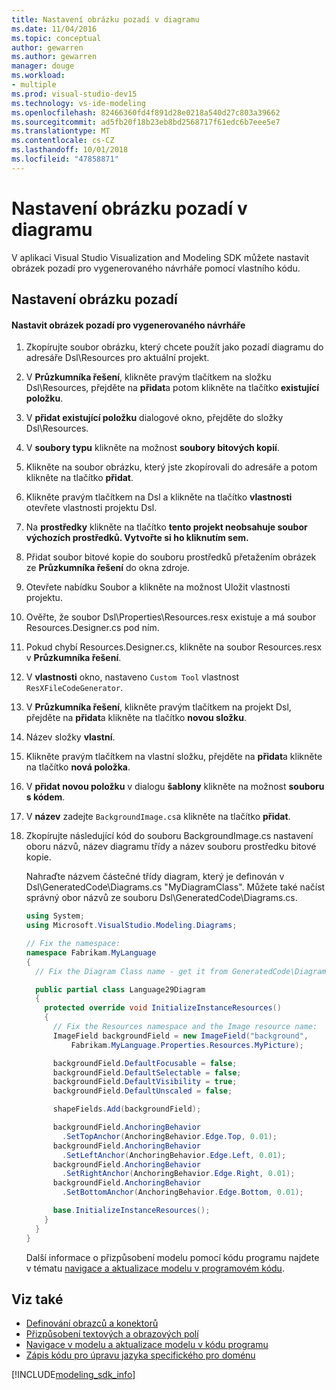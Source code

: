 ```yaml
---
title: Nastavení obrázku pozadí v diagramu
ms.date: 11/04/2016
ms.topic: conceptual
author: gewarren
ms.author: gewarren
manager: douge
ms.workload:
- multiple
ms.prod: visual-studio-dev15
ms.technology: vs-ide-modeling
ms.openlocfilehash: 82466360fd4f891d28e0218a540d27c803a39662
ms.sourcegitcommit: ad5fb20f18b23eb8bd2568717f61edc6b7eee5e7
ms.translationtype: MT
ms.contentlocale: cs-CZ
ms.lasthandoff: 10/01/2018
ms.locfileid: "47858871"
---
```

# <a name="setting-a-background-image-on-a-diagram"></a>Nastavení obrázku pozadí v diagramu
V aplikaci Visual Studio Visualization and Modeling SDK můžete nastavit obrázek pozadí pro vygenerovaného návrháře pomocí vlastního kódu.

## <a name="setting-the-background-image"></a>Nastavení obrázku pozadí

#### <a name="to-set-a-background-image-for-a-generated-designer"></a>Nastavit obrázek pozadí pro vygenerovaného návrháře

1.  Zkopírujte soubor obrázku, který chcete použít jako pozadí diagramu do adresáře Dsl\Resources pro aktuální projekt.

2.  V **Průzkumníka řešení**, klikněte pravým tlačítkem na složku Dsl\Resources, přejděte na **přidat**a potom klikněte na tlačítko **existující položku**.

3.  V **přidat existující položku** dialogové okno, přejděte do složky Dsl\Resources.

4.  V **soubory typu** klikněte na možnost **soubory bitových kopií**.

5.  Klikněte na soubor obrázku, který jste zkopírovali do adresáře a potom klikněte na tlačítko **přidat**.

6.  Klikněte pravým tlačítkem na Dsl a klikněte na tlačítko **vlastnosti** otevřete vlastnosti projektu Dsl.

7.  Na **prostředky** klikněte na tlačítko **tento projekt neobsahuje soubor výchozích prostředků. Vytvořte si ho kliknutím sem.**

8.  Přidat soubor bitové kopie do souboru prostředků přetažením obrázek ze **Průzkumníka řešení** do okna zdroje.

9. Otevřete nabídku Soubor a klikněte na možnost Uložit vlastnosti projektu.

10. Ověřte, že soubor Dsl\Properties\Resources.resx existuje a má soubor Resources.Designer.cs pod ním.

11. Pokud chybí Resources.Designer.cs, klikněte na soubor Resources.resx v **Průzkumníka řešení**.

12. V **vlastnosti** okno, nastaveno `Custom Tool` vlastnost `ResXFileCodeGenerator`.

13. V **Průzkumníka řešení**, klikněte pravým tlačítkem na projekt Dsl, přejděte na **přidat**a klikněte na tlačítko **novou složku**.

14. Název složky **vlastní**.

15. Klikněte pravým tlačítkem na vlastní složku, přejděte na **přidat**a klikněte na tlačítko **nová položka**.

16. V **přidat novou položku** v dialogu **šablony** klikněte na možnost **souboru s kódem**.

17. V **název** zadejte `BackgroundImage.cs`a klikněte na tlačítko **přidat**.

18. Zkopírujte následující kód do souboru BackgroundImage.cs nastavení oboru názvů, název diagramu třídy a název souboru prostředku bitové kopie.

     Nahraďte názvem částečné třídy diagram, který je definován v Dsl\GeneratedCode\Diagrams.cs "MyDiagramClass". Můžete také načíst správný obor názvů ze souboru Dsl\GeneratedCode\Diagrams.cs.

    ```csharp
    using System;
    using Microsoft.VisualStudio.Modeling.Diagrams;

    // Fix the namespace:
    namespace Fabrikam.MyLanguage
    {
      // Fix the Diagram Class name - get it from GeneratedCode\Diagram.cs

      public partial class Language29Diagram
      {
        protected override void InitializeInstanceResources()
        {
          // Fix the Resources namespace and the Image resource name:
          ImageField backgroundField = new ImageField("background",
              Fabrikam.MyLanguage.Properties.Resources.MyPicture);

          backgroundField.DefaultFocusable = false;
          backgroundField.DefaultSelectable = false;
          backgroundField.DefaultVisibility = true;
          backgroundField.DefaultUnscaled = false;

          shapeFields.Add(backgroundField);

          backgroundField.AnchoringBehavior
            .SetTopAnchor(AnchoringBehavior.Edge.Top, 0.01);
          backgroundField.AnchoringBehavior
            .SetLeftAnchor(AnchoringBehavior.Edge.Left, 0.01);
          backgroundField.AnchoringBehavior
            .SetRightAnchor(AnchoringBehavior.Edge.Right, 0.01);
          backgroundField.AnchoringBehavior
            .SetBottomAnchor(AnchoringBehavior.Edge.Bottom, 0.01);

          base.InitializeInstanceResources();
        }
      }
    }
    ```

     Další informace o přizpůsobení modelu pomocí kódu programu najdete v tématu [navigace a aktualizace modelu v programovém kódu](../modeling/navigating-and-updating-a-model-in-program-code.md).

## <a name="see-also"></a>Viz také

- [Definování obrazců a konektorů](../modeling/defining-shapes-and-connectors.md)
- [Přizpůsobení textových a obrazových polí](../modeling/customizing-text-and-image-fields.md)
- [Navigace v modelu a aktualizace modelu v kódu programu](../modeling/navigating-and-updating-a-model-in-program-code.md)
- [Zápis kódu pro úpravu jazyka specifického pro doménu](../modeling/writing-code-to-customise-a-domain-specific-language.md)

[!INCLUDE[modeling_sdk_info](includes/modeling_sdk_info.md)]
